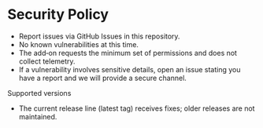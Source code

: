 # Security Policy

- Report issues via GitHub Issues in this repository.
- No known vulnerabilities at this time.
- The add‑on requests the minimum set of permissions and does not collect telemetry.
- If a vulnerability involves sensitive details, open an issue stating you have a report and we will provide a secure channel.

Supported versions
- The current release line (latest tag) receives fixes; older releases are not maintained.
